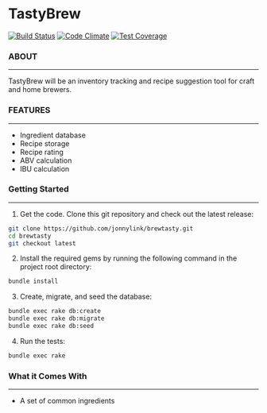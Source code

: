 # TastyBrew

[![Build Status](https://travis-ci.org/jonnylink/brewtasty.svg?branch=master)](https://travis-ci.org/jonnylink/brewtasty)
[![Code Climate](https://codeclimate.com/github/jonnylink/brewtasty/badges/gpa.svg)](https://codeclimate.com/github/jonnylink/brewtasty)
[![Test Coverage](https://codeclimate.com/github/jonnylink/brewtasty/badges/coverage.svg)](https://codeclimate.com/github/jonnylink/brewtasty/coverage)

### ABOUT
--------------------
TastyBrew will be an inventory tracking and recipe suggestion tool for craft and home brewers.

### FEATURES
--------------------
* Ingredient database
* Recipe storage
* Recipe rating
* ABV calculation
* IBU calculation

### Getting Started
--------------------
1. Get the code. Clone this git repository and check out the latest release:

```bash
git clone https://github.com/jonnylink/brewtasty.git
cd brewtasty
git checkout latest
```

2. Install the required gems by running the following command in the project root directory:

```bash
bundle install
```

3. Create, migrate, and seed the database:

```bash
bundle exec rake db:create
bundle exec rake db:migrate
bundle exec rake db:seed
```

4. Run the tests:

```bash
bundle exec rake
```

  ### What it Comes With
  --------------------
* A set of common ingredients
